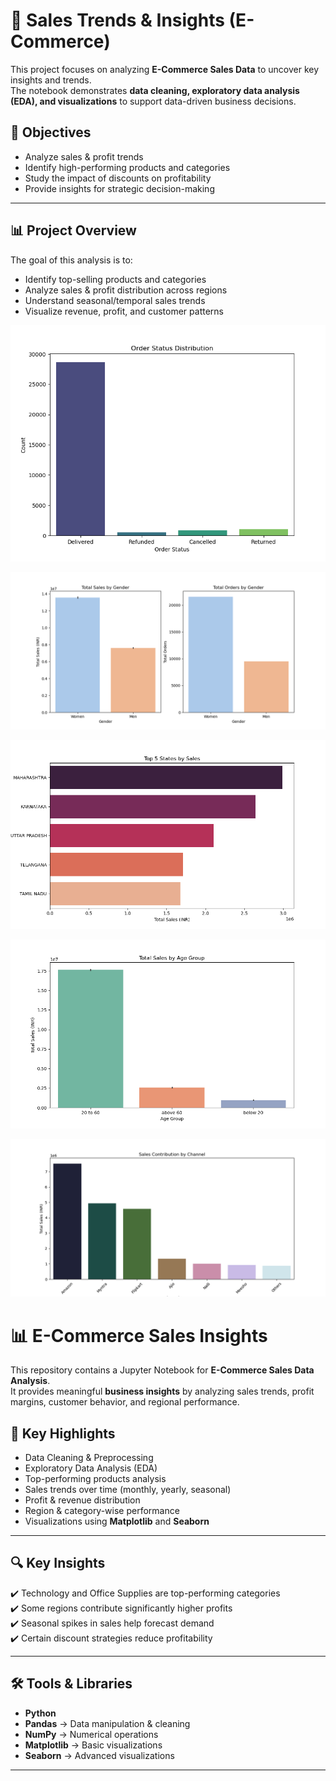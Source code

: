 
# 🛒 Sales Trends & Insights (E-Commerce)

This project focuses on analyzing **E-Commerce Sales Data** to uncover key insights and trends.  
The notebook demonstrates **data cleaning, exploratory data analysis (EDA), and visualizations** to support data-driven business decisions.

## 🎯 Objectives
- Analyze sales & profit trends  
- Identify high-performing products and categories  
- Study the impact of discounts on profitability  
- Provide insights for strategic decision-making  
---

## 📊 Project Overview
The goal of this analysis is to:
- Identify top-selling products and categories
- Analyze sales & profit distribution across regions
- Understand seasonal/temporal sales trends
- Visualize revenue, profit, and customer patterns

![Sales Trend Chart](https://github.com/samiksha29-patil/sales-trends-analysis-using-python/raw/main/1.png)

![Insight 2](https://raw.githubusercontent.com/samiksha29-patil/sales-trends-analysis-using-python/main/2.png)

![Insight 3](https://raw.githubusercontent.com/samiksha29-patil/sales-trends-analysis-using-python/main/3.png)

![Insight 4](https://raw.githubusercontent.com/samiksha29-patil/sales-trends-analysis-using-python/main/4.png)

![Insight 5](https://raw.githubusercontent.com/samiksha29-patil/sales-trends-analysis-using-python/main/5.png)

# 📊 E-Commerce Sales Insights

This repository contains a Jupyter Notebook for **E-Commerce Sales Data Analysis**.  
It provides meaningful **business insights** by analyzing sales trends, profit margins, customer behavior, and regional performance.  

## 🔑 Key Highlights
- Data Cleaning & Preprocessing
- Exploratory Data Analysis (EDA)
- Top-performing products analysis
- Sales trends over time (monthly, yearly, seasonal)
- Profit & revenue distribution
- Region & category-wise performance
- Visualizations using **Matplotlib** and **Seaborn**

---

## 🔍 Key Insights
✔️ Technology and Office Supplies are top-performing categories  
✔️ Some regions contribute significantly higher profits  
✔️ Seasonal spikes in sales help forecast demand  
✔️ Certain discount strategies reduce profitability  

---

## 🛠️ Tools & Libraries
- **Python**
- **Pandas** → Data manipulation & cleaning  
- **NumPy** → Numerical operations  
- **Matplotlib** → Basic visualizations  
- **Seaborn** → Advanced visualizations  

---

